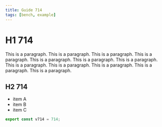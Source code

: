 ```yaml
---
title: Guide 714
tags: [bench, example]
---
```


# H1 714

This is a paragraph. This is a paragraph. This is a paragraph. This is a paragraph. This is a paragraph. This is a paragraph. This is a paragraph. This is a paragraph. This is a paragraph. This is a paragraph. This is a paragraph. This is a paragraph. 

## H2 714

- item A
- item B
- item C

```ts
export const v714 = 714;
```